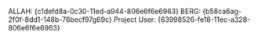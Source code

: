 ALLAH: {c1defd8a-0c30-11ed-a944-806e6f6e6963}
BERG: {b58ca6ag-2f0f-8dd1-148b-76becf97g69c}
Project User: {63998526-fe18-11ec-a328-806e6f6e6963}
